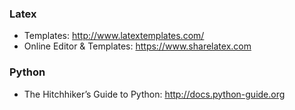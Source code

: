 ### Latex
* Templates: http://www.latextemplates.com/
* Online Editor & Templates: https://www.sharelatex.com

### Python
* The Hitchhiker’s Guide to Python: http://docs.python-guide.org